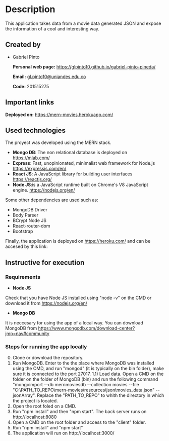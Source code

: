 # Description
This application takes data from a movie data generated JSON and expose the information of a cool and interesting way. 

## Created by
- Gabriel Pinto

  **Personal web page:** https://glpinto10.github.io/gabriel-pinto-pineda/
  
  **Email:** gl.pinto10@uniandes.edu.co
  
  **Code:** 201515275

## Important links

**Deployed on:** https://mern-movies.herokuapp.com/

## Used technologies

The proyect was developed using the MERN stack.

- **Mongo DB**: The non relational database is deployed on https://mlab.com/
- **Express**: Fast, unopinionated, minimalist web framework for Node.js https://expressjs.com/en/
- **React JS**: A JavaScript library for building user interfaces https://reactjs.org/
- **Node JS**:is a JavaScript runtime built on Chrome's V8 JavaScript engine. https://nodejs.org/en/

Some other dependencies are used such as:

- MongoDB Driver
- Body Parser
- BCrypt Node JS
- React-router-dom
- Bootstrap

Finally, the application is deployed on https://heroku.com/ and can be accesed by this link: 

## Instructive for execution

### Requirements

- **Node JS** 

Check that you have Node JS installed using "node -v" on the CMD or download it from https://nodejs.org/en/

- **Mongo DB**

It is neccesary for using the app of a local way. You can download MongoDB from https://www.mongodb.com/download-center?jmp=nav#community

### Steps for running the app locally

0) Clone or download the repository.
1) Run MongoDB. Enter to the the place where MongoDB was installed using the CMD, and run "mongod" (it is typically on the bin folder), make sure it is connected to the port 27017.
1.1) Load data. Open a CMD on the folder on the folder of MongoDB (bin) and run the following command "mongoimport --db mernmoviesdb --collection movies --file "C:\PATH_TO_REPO\mern-movies\resources\json\movies_data.json" --jsonArray". Replace the "PATH_TO_REPO" to whith the directory in which the project is located.
2) Open the root foled on a CMD.
3) Run "npm install" and then "npm start". The back server runs on http://localhost:8080
5) Open a CMD on the root folder and access to the "client" folder.
6) Run "npm install" and "npm start"
7) The application will run on http://localhost:3000/

